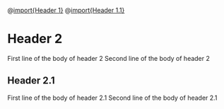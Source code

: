 @[import{Header 1}](multiBlock.md)
@[import{Header 1.1}](multiBlock.md)
# Header 2
First line of the body of header 2
Second line of the body of header 2
## Header 2.1
First line of the body of header 2.1
Second line of the body of header 2.1